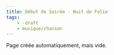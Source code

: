 ```yaml
---
title: Début de Soirée - Nuit de Folie
tags:
    - -draft
    - musique/chanson
---
```


Page créée automatiquement, mais vide.
